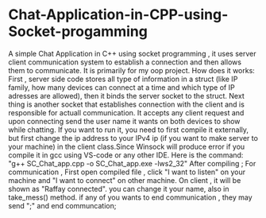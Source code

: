 # Chat-Application-in-CPP-using-Socket-progamming
A simple Chat Application in C++ using socket programming , it uses server client communication system to establish a connection and then allows them to communicate.
It is primarily for my oop project.
How does it works:
First , server side code stores all type of information in a struct (like IP family, how many devices can connect at a time and which type of IP adresses are allowed), then it binds the server socket to the struct. 
Next thing is another socket that establishes connection with the client and is responsible for actuall communication. It accepts any client request and upon connecting send the user name it wants on both devices to show while chatting.
If you want to run it, you need to first compile it externally, but first change the ip address to your IPv4 ip (if you want to make server to your machine) in the client class.Since Winsock will produce error if you compile it in gcc using VS-code or any other IDE.
Here is the command:
"g++ SC_Chat_app.cpp -o SC_Chat_app.exe -lws2_32"
After compiling ;
For communication , First open compiled file , click "I want to listen" on your machine and "I want to connect" on other machine. On client , it will be shown as "Raffay connected". you can change it your name, also in take_mess() method.
if any of you wants to end communication , they may send ";" and end communcation;

